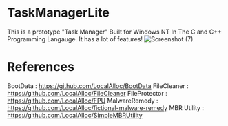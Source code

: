 # TaskManagerLite
This is a prototype "Task Manager" Built for Windows NT In The C and C++ Programming Langauge.
It has a lot of features!
![Screenshot (7)](https://github.com/LocalAlloc/TaskManagerLite/assets/72191792/2f3e24c6-57c6-4ebc-8d14-478c6033608a)
# References
BootData : https://github.com/LocalAlloc/BootData
FileCleaner : https://github.com/LocalAlloc/FileCleaner
FileProtector : https://github.com/LocalAlloc/FPU
MalwareRemedy : https://github.com/LocalAlloc/fictional-malware-remedy
MBR Utility : https://github.com/LocalAlloc/SimpleMBRUtility

